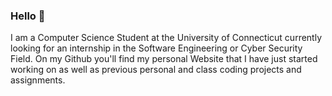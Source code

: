 ### Hello 👋
I am a Computer Science Student at the University of Connecticut currently looking for an internship in the Software Engineering or Cyber Security Field.
On my Github you'll find my personal Website that I have just started working on as well as previous personal and class coding projects and assignments.  

<!--
**Powers0/Powers0** is a ✨ _special_ ✨ repository because its `README.md` (this file) appears on your GitHub profile.

Here are some ideas to get you started:

- 🔭 I’m currently working on ...
- 🌱 I’m currently learning ...
- 👯 I’m looking to collaborate on ...
- 🤔 I’m looking for help with ...
- 💬 Ask me about ...
- 📫 How to reach me: ...
- 😄 Pronouns: ...
- ⚡ Fun fact: ...
-->
